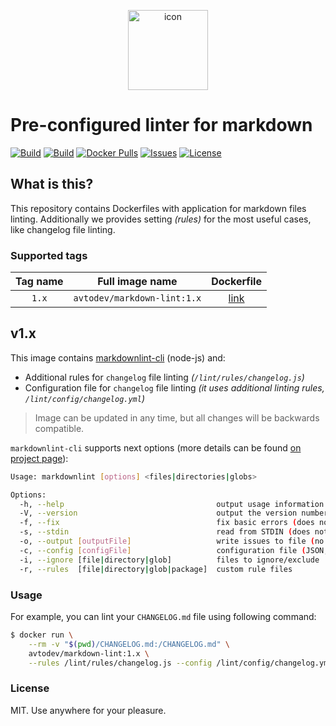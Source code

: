 <p align="center">
 <img src="https://hsto.org/webt/jj/z4/-o/jjz4-ofmx_k18yeslacjnjuzrve.png" width="128" alt="icon">
</p>

# Pre-configured linter for markdown

[![Build][badge_automated]][link_hub]
[![Build][badge_build]][link_hub]
[![Docker Pulls][badge_pulls]][link_hub]
[![Issues][badge_issues]][link_issues]
[![License][badge_license]][link_license]

## What is this?

This repository contains Dockerfiles with application for markdown files linting. Additionally we provides setting _(rules)_ for the most useful cases, like changelog file linting.

### Supported tags

Tag name |       Full image name       | Dockerfile
:------: | :-------------------------: | :--------:
 `1.x`   | `avtodev/markdown-lint:1.x` | [link](https://github.com/avto-dev/markdown-lint/blob/image-1.x/Dockerfile)

## v1.x

This image contains [markdownlint-cli][markdownlint-cli] (node-js) and:

- Additional rules for `changelog` file linting _(`/lint/rules/changelog.js`)_
- Configuration file for `changelog` file linting _(it uses additional linting rules, `/lint/config/changelog.yml`)_

> Image can be updated in any time, but all changes will be backwards compatible.

`markdownlint-cli` supports next options (more details can be found [on project page][markdownlint-cli]):

```bash
Usage: markdownlint [options] <files|directories|globs>

Options:
  -h, --help                                  output usage information
  -V, --version                               output the version number
  -f, --fix                                   fix basic errors (does not work with STDIN)
  -s, --stdin                                 read from STDIN (does not work with files)
  -o, --output [outputFile]                   write issues to file (no console)
  -c, --config [configFile]                   configuration file (JSON, JSONC, or YAML)
  -i, --ignore [file|directory|glob]          files to ignore/exclude
  -r, --rules  [file|directory|glob|package]  custom rule files
```

### Usage

For example, you can lint your `CHANGELOG.md` file using following command:

```bash
$ docker run \
    --rm -v "$(pwd)/CHANGELOG.md:/CHANGELOG.md" \
    avtodev/markdown-lint:1.x \
    --rules /lint/rules/changelog.js --config /lint/config/changelog.yml /CHANGELOG.md
```

### License

MIT. Use anywhere for your pleasure.

[badge_automated]:https://img.shields.io/docker/cloud/automated/avtodev/markdown-lint.svg?style=flat-square&maxAge=30
[badge_pulls]:https://img.shields.io/docker/pulls/avtodev/markdown-lint.svg?style=flat-square&maxAge=30
[badge_issues]:https://img.shields.io/github/issues/avto-dev/markdown-lint.svg?style=flat-square&maxAge=30
[badge_build]:https://img.shields.io/docker/cloud/build/avtodev/markdown-lint.svg?style=flat-square&maxAge=30
[badge_license]:https://img.shields.io/github/license/avto-dev/markdown-lint.svg?style=flat-square&maxAge=30
[link_hub]:https://hub.docker.com/r/avtodev/markdown-lint/
[link_license]:https://github.com/avto-dev/markdown-lint/blob/master/LICENSE
[link_issues]:https://github.com/avto-dev/markdown-lint/issues
[markdownlint-cli]:https://github.com/igorshubovych/markdownlint-cli
